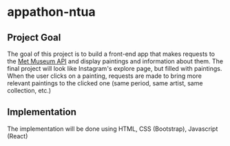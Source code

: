 # appathon-ntua

## Project Goal
The goal of this project is to build a front-end app that makes requests to the [Met Museum API](https://metmuseum.github.io/) and display paintings and information about them. The final project will look like Instagram's explore page, but filled with paintings. When the user clicks on a painting, requests are made to bring more relevant paintings to the clicked one (same period, same artist, same collection, etc.)

## Implementation
The implementation will be done using HTML, CSS (Bootstrap), Javascript (React)
